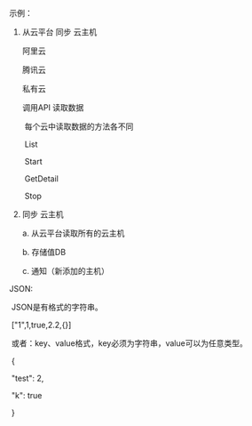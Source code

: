 示例：

1. 从云平台 同步 云主机

   阿里云

   腾讯云

   私有云

   调用API 读取数据

   ​	每个云中读取数据的方法各不同

   ​	List

   ​	Start

   ​	GetDetail

   ​	Stop

2. 同步 云主机

   a. 从云平台读取所有的云主机

   b. 存储值DB

   c. 通知（新添加的主机）

JSON:

​	JSON是有格式的字符串。

​	["1",1,true,2.2,{}]

​	或者：key、value格式，key必须为字符串，value可以为任意类型。

​	{

​		"test": 2,

​		"k": true	

​	}